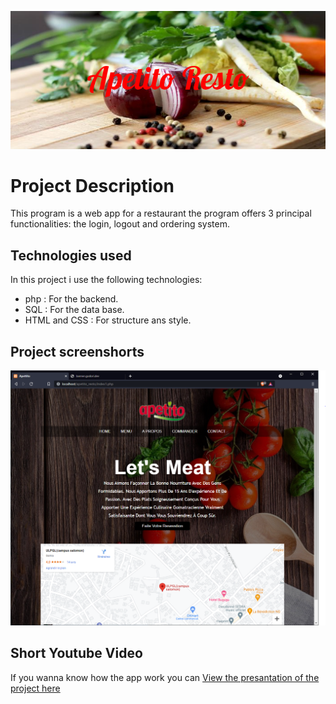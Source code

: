 ![Markdown Logo](img/Apetito_Resto.png)

<!-- Headings -->
# Project Description

<p>
    This program is a web app for a restaurant the program offers 3 principal functionalities:  the login, logout and ordering system.
</p>

## Technologies used 

In this project i use the following technologies:
* php : For the backend.
* SQL : For the data base. 
* HTML and CSS : For structure ans style.

## Project screenshorts

<!-- Images -->
![Markdown Logo](img/apetito.PNG)

## Short Youtube Video 
If you wanna know how the app work you can [View the presantation of the project here](#)
